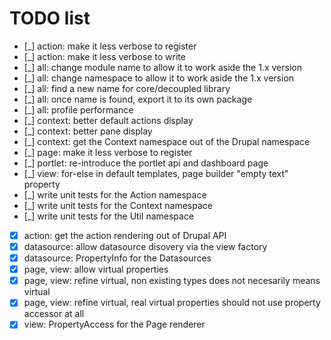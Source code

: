 # TODO list

 *  [_] action: make it less verbose to register
 *  [_] action: make it less verbose to write
 *  [_] all: change module name to allow it to work aside the 1.x version
 *  [_] all: change namespace to allow it to work aside the 1.x version
 *  [_] all: find a new name for core/decoupled library
 *  [_] all: once name is found, export it to its own package
 *  [_] all: profile performance
 *  [_] context: better default actions display
 *  [_] context: better pane display
 *  [_] context: get the Context namespace out of the Drupal namespace
 *  [_] page: make it less verbose to register
 *  [_] portlet: re-introduce the portlet api and dashboard page
 *  [_] view: for-else in default templates, page builder "empty text" property
 *  [_] write unit tests for the Action namespace
 *  [_] write unit tests for the Context namespace
 *  [_] write unit tests for the Util namespace
 *  [x] action: get the action rendering out of Drupal API
 *  [x] datasource: allow datasource disovery via the view factory
 *  [x] datasource: PropertyInfo for the Datasources
 *  [x] page, view: allow virtual properties
 *  [x] page, view: refine virtual, non existing types does not necesarily means virtual
 *  [x] page, view: refine virtual, real virtual properties should not use property accessor at all
 *  [x] view: PropertyAccess for the Page renderer
